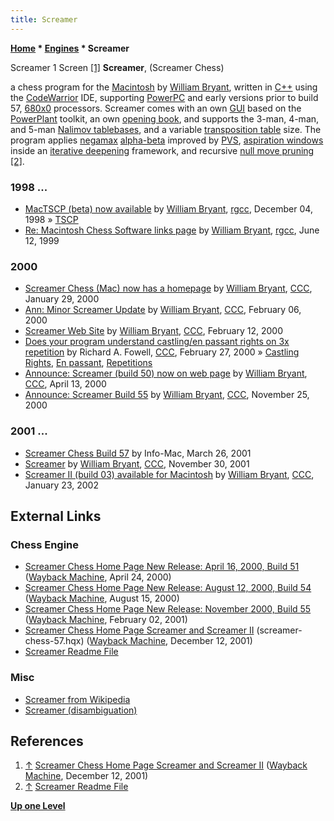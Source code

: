 ```yaml
---
title: Screamer
---
```

**[Home](Home "Home") \* [Engines](Engines "Engines") \* Screamer**



 [](https://web.archive.org/web/20011212070033/http://pweb.netcom.com/~wbryant/screamer.html) Screamer 1 Screen <a id="cite-note-1" href="#cite-ref-1">[1]</a> 
**Screamer**, (Screamer Chess)  

a chess program for the [Macintosh](Macintosh "Macintosh") by [William Bryant](William_Bryant "William Bryant"), written in [C++](Cpp "Cpp") using the [CodeWarrior](https://en.wikipedia.org/wiki/CodeWarrior) IDE, supporting [PowerPC](PowerPC "PowerPC") and early versions prior to build 57, [680x0](68000 "68000") processors. 
Screamer comes with an own [GUI](GUI "GUI") based on the [PowerPlant](https://en.wikipedia.org/wiki/PowerPlant) toolkit, an own [opening book](Opening_Book "Opening Book"), and supports the 3-man, 4-man, and 5-man [Nalimov tablebases](Nalimov_Tablebases "Nalimov Tablebases"), 
and a variable [transposition table](Transposition_Table "Transposition Table") size. The program applies [negamax](Negamax "Negamax") [alpha-beta](Alpha-Beta "Alpha-Beta") improved by [PVS](Principal_Variation_Search "Principal Variation Search"),
[aspiration windows](Aspiration_Windows "Aspiration Windows") inside an [iterative deepening](Iterative_Deepening "Iterative Deepening") framework, and recursive [null move pruning](Null_Move_Pruning "Null Move Pruning") <a id="cite-note-2" href="#cite-ref-2">[2]</a>.



### 1998 ...


* [MacTSCP (beta) now available](https://groups.google.com/g/rec.games.chess.computer/c/GfX_b5-EADw/m/AD2FJZqJ7iIJ) by [William Bryant](William_Bryant "William Bryant"), [rgcc](Computer_Chess_Forums "Computer Chess Forums"), December 04, 1998 » [TSCP](TSCP "TSCP")
* [Re: Macintosh Chess Software links page](https://groups.google.com/g/rec.games.chess.computer/c/tBLgKkNG5sg/m/4b0mL-o6lv0J) by [William Bryant](William_Bryant "William Bryant"), [rgcc](Computer_Chess_Forums "Computer Chess Forums"), June 12, 1999


### 2000


* [Screamer Chess (Mac) now has a homepage](https://www.stmintz.com/ccc/index.php?id=93260) by [William Bryant](William_Bryant "William Bryant"), [CCC](CCC "CCC"), January 29, 2000
* [Ann: Minor Screamer Update](https://www.stmintz.com/ccc/index.php?id=95255) by [William Bryant](William_Bryant "William Bryant"), [CCC](CCC "CCC"), February 06, 2000
* [Screamer Web Site](https://www.stmintz.com/ccc/index.php?id=96680) by [William Bryant](William_Bryant "William Bryant"), [CCC](CCC "CCC"), February 12, 2000
* [Does your program understand castling/en passant rights on 3x repetition](https://www.stmintz.com/ccc/index.php?id=99216) by Richard A. Fowell, [CCC](CCC "CCC"), February 27, 2000 » [Castling Rights](Castling_Rights "Castling Rights"), [En passant](En_passant "En passant"), [Repetitions](Repetitions "Repetitions")
* [Announce: Screamer (build 50) now on web page](https://www.stmintz.com/ccc/index.php?id=105969) by [William Bryant](William_Bryant "William Bryant"), [CCC](CCC "CCC"), April 13, 2000
* [Announce: Screamer Build 55](https://www.stmintz.com/ccc/index.php?id=141161) by [William Bryant](William_Bryant "William Bryant"), [CCC](CCC "CCC"), November 25, 2000


### 2001 ...


* [Screamer Chess Build 57](https://www.info-mac.org/viewtopic.php?f=143&t=4730) by Info-Mac, March 26, 2001
* [Screamer](https://www.stmintz.com/ccc/index.php?id=199833) by [William Bryant](William_Bryant "William Bryant"), [CCC](CCC "CCC"), November 30, 2001
* [Screamer II (build 03) available for Macintosh](https://www.stmintz.com/ccc/index.php?id=209435) by [William Bryant](William_Bryant "William Bryant"), [CCC](CCC "CCC"), January 23, 2002


## External Links


### Chess Engine


* [Screamer Chess Home Page New Release: April 16, 2000, Build 51](https://web.archive.org/web/20000424082902/http://pweb.netcom.com/~wbryant/screamer.html) ([Wayback Machine](https://en.wikipedia.org/wiki/Wayback_Machine), April 24, 2000)
* [Screamer Chess Home Page New Release: August 12, 2000, Build 54](https://web.archive.org/web/20000815061008/http://pweb.netcom.com/~wbryant/screamer.html) ([Wayback Machine](https://en.wikipedia.org/wiki/Wayback_Machine), August 15, 2000)
* [Screamer Chess Home Page New Release: November 2000, Build 55](https://web.archive.org/web/20010202214300/http://pweb.netcom.com/~wbryant/screamer.html) ([Wayback Machine](https://en.wikipedia.org/wiki/Wayback_Machine), February 02, 2001)
* [Screamer Chess Home Page Screamer and Screamer II](https://web.archive.org/web/20011212070033/http://pweb.netcom.com/~wbryant/screamer.html) (screamer-chess-57.hqx) ([Wayback Machine](https://en.wikipedia.org/wiki/Wayback_Machine), December 12, 2001)
* [Screamer Readme File](https://macfreebees.tripod.com/readme2/screamerchess.html)


### Misc


* [Screamer from Wikipedia](https://en.wikipedia.org/wiki/Screamer)
* [Screamer (disambiguation)](https://en.wikipedia.org/wiki/Screamer_(disambiguation))


## References


1. <a id="cite-ref-1" href="#cite-note-1">↑</a> [Screamer Chess Home Page Screamer and Screamer II](https://web.archive.org/web/20011212070033/http://pweb.netcom.com/~wbryant/screamer.html) ([Wayback Machine](https://en.wikipedia.org/wiki/Wayback_Machine), December 12, 2001)
2. <a id="cite-ref-2" href="#cite-note-2">↑</a> [Screamer Readme File](https://macfreebees.tripod.com/readme2/screamerchess.html)

**[Up one Level](Engines "Engines")**







 
